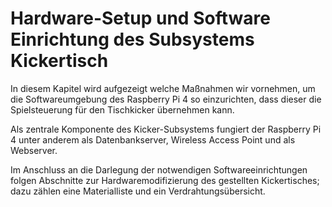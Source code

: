 # Hardware-Setup und Software Einrichtung des Subsystems Kickertisch

In diesem Kapitel wird aufgezeigt welche Maßnahmen wir vornehmen, um die Softwareumgebung des Raspberry Pi 4 so einzurichten, dass dieser die Spielsteuerung für den Tischkicker übernehmen kann. 

Als zentrale Komponente des Kicker-Subsystems fungiert der Raspberry Pi 4 unter anderem als Datenbankserver, Wireless Access Point und als Webserver. 

Im Anschluss an die Darlegung der notwendigen Softwareeinrichtungen folgen Abschnitte zur Hardwaremodifizierung des gestellten Kickertisches; dazu zählen eine Materialliste und ein Verdrahtungsübersicht. 